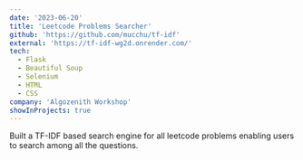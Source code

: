 ```yaml
---
date: '2023-06-20'
title: 'Leetcode Problems Searcher'
github: 'https://github.com/mucchu/tf-idf'
external: 'https://tf-idf-wg2d.onrender.com/'
tech:
  - Flask
  - Beautiful Soup
  - Selenium
  - HTML
  - CSS
company: 'Algozenith Workshop'
showInProjects: true
---
```


Built a TF-IDF based search engine for all leetcode problems enabling users to search among all the questions.
